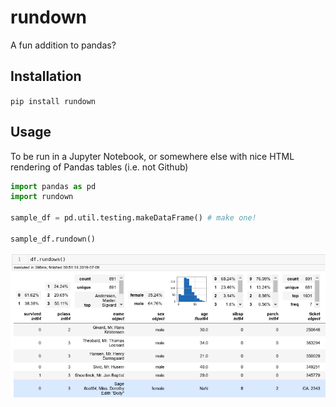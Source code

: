 # rundown
A fun addition to pandas?

## Installation

`pip install rundown`

## Usage

To be run in a Jupyter Notebook, or somewhere else with nice HTML rendering of Pandas tables (i.e. not Github)

```python
import pandas as pd
import rundown

sample_df = pd.util.testing.makeDataFrame() # make one!

sample_df.rundown()
```

![rundown](rundown_screenshot.png)

